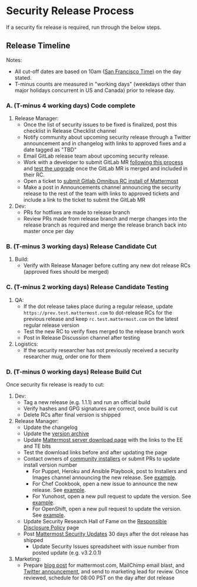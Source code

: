# Security Release Process

If a security fix release is required, run through the below steps.

## Release Timeline

Notes:
- All cut-off dates are based on 10am ([San Francisco Time](http://everytimezone.com/)) on the day stated.
- T-minus counts are measured in "working days" (weekdays other than major holidays concurrent in US and Canada) prior to release day.

### A. (T-minus 4 working days) Code complete

1. Release Manager:
    - Once the list of security issues to be fixed is finalized, post this checklist in Release Checklist channel
    - Notify community about upcoming security release through a Twitter announcement and in changelog with links to approved fixes and a date tagged as "TBD"
    - Email GitLab release team about upcoming security release.
    - Work with a developer to submit GitLab MR [following this process](https://docs.mattermost.com/process/gitlab-process.html#merge-requests) and [test the upgrade](https://docs.google.com/document/d/1mbeu2XXwCpbz3qz7y_6yDIYBToyY2nW0NFZq9Gdei1E/edit#heading=h.ncq9ltn04isg) once the GitLab MR is merged and included in their RC.
     - Open a ticket to [submit Gitlab Omnibus RC install of Mattermost](https://mattermost.atlassian.net/browse/MM-10365)
    - Make a post in Announcements channel announcing the security release to the rest of the team with links to approved tickets and include a link to the ticket to submit the GitLab MR
2. Dev:
    - PRs for hotfixes are made to release branch
    - Review PRs made from release branch and merge changes into the release branch as required and merge the release branch back into master once per day

### B. (T-minus 3 working days) Release Candidate Cut

1. Build:
    - Verify with Release Manager before cutting any new dot release RCs (approved fixes should be merged)
    
### C. (T-minus 2 working days) Release Candidate Testing

1. QA:
    - If the dot release takes place during a regular release, update ``https://prev.test.mattermost.com`` to dot-release RCs for the previous release and keep ``rc.test.mattermost.com`` on the latest regular release version
    - Test the new RC to verify fixes merged to the release branch work
    - Post in Release Discussion channel after testing
2. Logistics:
    - If the security researcher has not previously received a security researcher mug, order one for them 

### D. (T-minus 0 working days) Release Build Cut

Once security fix release is ready to cut:

1. Dev:
    - Tag a new release (e.g. 1.1.1) and run an official build
    - Verify hashes and GPG signatures are correct, once build is cut
    - Delete RCs after final version is shipped
2. Release Manager:
     - Update the changelog
     - Update the [version archive](https://docs.mattermost.com/administration/version-archive.html)
     - Update [Mattermost server download page](https://mattermost.org/download) with the links to the EE and TE bits
      - Test the download links before and after updating the page
    - Contact owners of [community installers](http://www.mattermost.org/installation/) or submit PRs to update install version number
      - For Puppet, Heroku and Ansible Playbook, post to Installers and Images channel announcing the new release. See [example](https://community.mattermost.com/core/pl/5eh8fw3jaiyzzqoc6nfwfaioya).
      - For Chef Cookbook, open a new issue to announce the new release. See [example](https://github.com/verifi-inc/mattermost/issues/2).
      - For Yunohost, open a new pull request to update the version. See [example](https://github.com/kemenaran/mattermost_ynh/pull/11).
      - For OpenShift, open a new pull request to update the version. See [example](https://github.com/goern/mattermost-openshift/pull/13).
    - Update Security Research Hall of Fame on the [Responsible Disclosure Policy](https://about.mattermost.com/report-security-issue/) page
    - Post [Mattermost Security Updates](https://about.mattermost.com/security-updates/) 30 days after the dot release has shipped
      - Update Security Issues spreadsheet with issue number from posted update (e.g. v3.2.0.1)
3. Marketing:
    - Prepare [blog post](https://about.mattermost.com/releases/mattermost-4-10/) for mattermost.com, MailChimp email blast, and [Twitter announcement](https://twitter.com/mattermosthq/status/827193482578112512), and send to marketing lead for review. Once reviewed, schedule for 08:00 PST on the day after dot release
    
